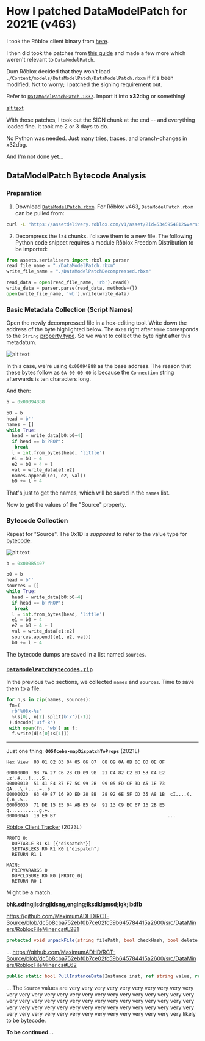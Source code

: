 # How I patched DataModelPatch for 2021E (v463)

I took the Rōblox client binary from [here](https://setup.rbxcdn.com/version-5a54208fe8e24e87-RobloxApp.zip).

I then did took the patches from [this guide](../Worships2021EGuide/README.md) and made a few more which weren't relevant to `DataModelPatch`.

Dum Rōblox decided that they won't load `./Content/models/DataModelPatch/DataModelPatch.rbxm` if it's been modified. Not to worry; I patched the signing requirement out.

Refer to [`DataModelPatchPatch.1337`](./DataModelPatchPatch.1337). Import it into **x32**dbg or something!

[alt text](image-2.png)

With those patches, I took out the SIGN chunk at the end -- and everything loaded fine. It took me 2 or 3 days to do.

No Python was needed. Just many tries, traces, and branch-changes in x32dbg.

And I'm not done yet...

## DataModelPatch Bytecode Analysis

### Preparation

1. Download [`DataModelPatch.rbxm`](DataModelPatch.rbxm). For Rōblox v463, `DataModelPatch.rbxm` can be pulled from:

```sh
curl -L "https://assetdelivery.roblox.com/v1/asset/?id=5345954812&version=897"
```

2. Decompress the `lz4` chunks. I'd save them to a new file. The following Python code snippet requires a module Rōblox Freedom Distribution to be imported:

```py
from assets.serialisers import rbxl as parser
read_file_name = "./DataModelPatch.rbxm"
write_file_name = "./DataModelPatchDecompressed.rbxm"

read_data = open(read_file_name, 'rb').read()
write_data = parser.parse(read_data, methods={})
open(write_file_name, 'wb').write(write_data)
```

### Basic Metadata Collection (Script Names)

Open the newly decompressed file in a hex-editing tool. Write down the address of the byte highlighted below. The `0x01` right after `Name` corresponds to the `String` [property type](https://github.com/RobloxAPI/spec/blob/master/formats/rbxl.md#value-types). So we want to collect the byte right after this metadatum.

![alt text](image.png)

In this case, we're using `0x00094888` as the base address. The reason that these bytes follow as `0A 00 00 00` is because the `Connection` string afterwards is ten characters long.

And then:

```py
b = 0x00094888

b0 = b
head = b''
names = []
while True:
  head = write_data[b0:b0+4]
  if head == b'PROP':
   break
  l = int.from_bytes(head, 'little')
  e1 = b0 + 4
  e2 = b0 + 4 + l
  val = write_data[e1:e2]
  names.append((e1, e2, val))
  b0 += l + 4
```

That's just to get the names, which will be saved in the `names` list.

Now to get the values of the "Source" property.

### Bytecode Collection

Repeat for "Source". The 0x1D is _supposed_ to refer to the value type for [bytecode](https://github.com/strawbberrys/0x1D/tree/master/bytecode-poc).

![alt text](image-1.png)

```py
b = 0x000B5407

b0 = b
head = b''
sources = []
while True:
  head = write_data[b0:b0+4]
  if head == b'PROP':
   break
  l = int.from_bytes(head, 'little')
  e1 = b0 + 4
  e2 = b0 + 4 + l
  val = write_data[e1:e2]
  sources.append((e1, e2, val))
  b0 += l + 4
```

The bytecode dumps are saved in a list named `sources`.

### [`DataModelPatchBytecodes.zip`](DataModelPatchBytecodes.zip)

In the previous two sections, we collected `names` and `sources`. Time to save them to a file.

```py
for n,s in zip(names, sources):
 fn=(
  rb'%08x-%s'
  %(s[0], n[2].split(b'/')[-1])
 ).decode('utf-8')
 with open(fn, 'wb') as f:
  f.write(d[s[0]:s[1]])
```

---

Just one thing:
**`005fceba-mapDispatchToProps`** (2021E)

```
Hex View  00 01 02 03 04 05 06 07  08 09 0A 0B 0C 0D 0E 0F

00000000  93 7A 27 C6 23 CD 09 9B  21 C4 82 C2 8D 53 C4 E2  .z'.#...!....S..
00000010  51 41 F4 87 F7 5C 99 2B  99 05 FD CF 3D A5 1E 73  QA...\.+....=..s
00000020  63 49 87 16 9D ED 28 BB  28 92 6E 5F CD 35 A8 1B  cI....(.(.n_.5..
00000030  71 DE 15 E5 04 AB B5 0A  91 13 C9 EC 67 16 2B E5  q...........g.+.
00000040  19 E9 B7                                         ...
```

[Rōblox Client Tracker](https://github.com/MaximumADHD/Roblox-Client-Tracker/blob/9f43a0b49e1069ad6bdd8927c4a3f46901cbb237/BuiltInPlugins/StyleEditor/Src/Util/mapDispatchToProps.luac.s) (2023L)

```
PROTO_0:
  DUPTABLE R1 K1 [{"dispatch"}]
  SETTABLEKS R0 R1 K0 ["dispatch"]
  RETURN R1 1

MAIN:
  PREPVARARGS 0
  DUPCLOSURE R0 K0 [PROTO_0]
  RETURN R0 1
```

Might be a match.

**bhk.sdfngjlsdngjldsng,englng;lksdklgmsd;lgk;lbdfb**

https://github.com/MaximumADHD/RCT-Source/blob/dc5b8cba752ebf0b7ce02fc59b645784415a2600/src/DataMiners/RobloxFileMiner.cs#L281

```cs
protected void unpackFile(string filePath, bool checkHash, bool delete = true)
```

...
https://github.com/MaximumADHD/RCT-Source/blob/dc5b8cba752ebf0b7ce02fc59b645784415a2600/src/DataMiners/RobloxFileMiner.cs#L62

```cs
public static bool PullInstanceData(Instance inst, ref string value, ref string extension)
```

...
The `Source` values are very very very very very very very very very very very very very very very very very very very very very very very very very very very very very very very very very very very very very very very very very very very very very very very very very very very very very very very very very very very very very very very very very very very very very likely to be bytecode.

**To be continued...**
